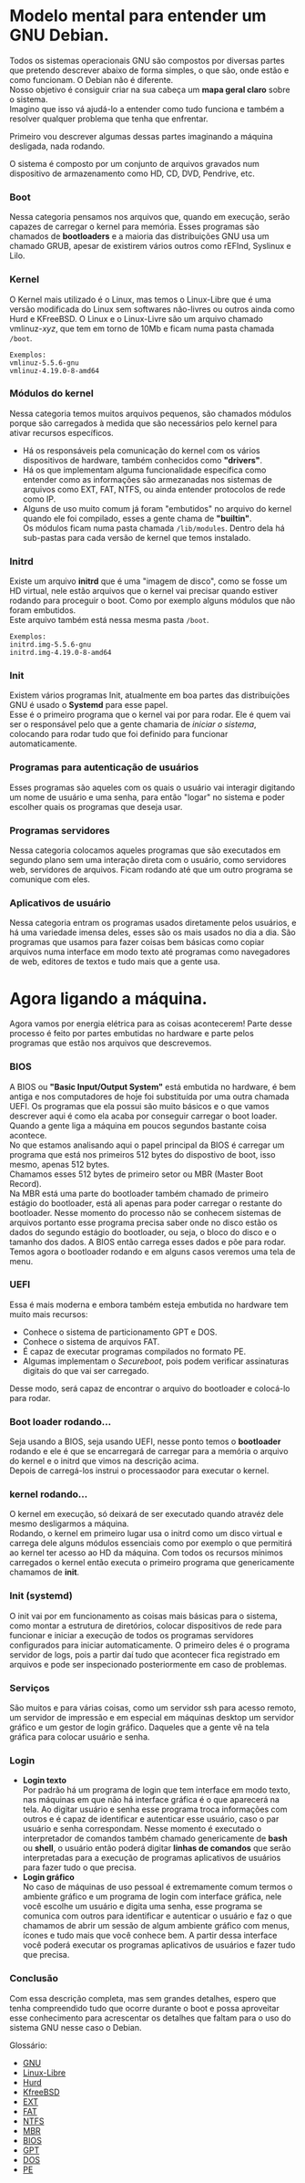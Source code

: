 # Modelo mental para entender um GNU Debian.

Todos os sistemas operacionais GNU são compostos por diversas partes que pretendo descrever abaixo de forma simples, o que são, onde estão e como funcionam. O Debian não é diferente.   
Nosso objetivo é consiguir criar na sua cabeça um **mapa geral claro** sobre o sistema.   
Imagino que isso vá ajudá-lo a entender como tudo funciona e também a resolver qualquer problema que tenha que enfrentar.  
    
Primeiro vou descrever algumas dessas partes imaginando a máquina desligada, nada rodando.
   
O sistema é composto por um conjunto de arquivos gravados num dispositivo de armazenamento como HD, CD, DVD, Pendrive, etc.

### **Boot**   
Nessa categoria pensamos nos arquivos que, quando em execução, serão capazes de carregar o kernel para memória.
Esses programas são chamados de **bootloaders** e a maioria das distribuições GNU usa um chamado GRUB, apesar de existirem vários outros como rEFInd, Syslinux e Lilo.

### **Kernel**   
O Kernel mais utilizado é o Linux, mas temos o Linux-Libre que é uma versão modificada do Linux sem softwares não-livres ou outros ainda como Hurd e KFreeBSD.
O Linux e o Linux-Livre são um arquivo chamado vmlinuz-*xyz*, que tem em torno de 10Mb e ficam numa pasta chamada `/boot`.    
```
Exemplos:
vmlinuz-5.5.6-gnu
vmlinuz-4.19.0-8-amd64
```

### **Módulos do kernel**   
Nessa categoria temos muitos arquivos pequenos, são chamados módulos porque são carregados à medida que são necessários pelo kernel para ativar recursos específicos.
 - Há os responsáveis pela comunicação do kernel com os vários dispositivos de hardware, também conhecidos como **"drivers"**.
 - Há os que implementam alguma funcionalidade específica como entender como as informações são armezanadas nos sistemas de arquivos como EXT, FAT, NTFS, ou ainda entender protocolos de rede como IP.
 - Alguns de uso muito comum já foram "embutidos" no arquivo do kernel quando ele foi compilado, esses a gente chama de **"builtin"**.        
Os módulos ficam numa pasta chamada `/lib/modules`. Dentro dela há sub-pastas para cada versão de kernel que temos instalado.

### **Initrd**   
Existe um arquivo **initrd** que é uma "imagem de disco", como se fosse um HD virtual, nele estão arquivos que o kernel vai precisar quando estiver rodando para proceguir o boot.
Como por exemplo alguns módulos que não foram embutidos.  
Este arquivo também está nessa mesma pasta `/boot`.   
```
Exemplos:
initrd.img-5.5.6-gnu
initrd.img-4.19.0-8-amd64
```

### **Init**   
Existem vários programas Init, atualmente em boa partes das distribuições GNU é usado o **Systemd** para esse papel.  
Esse é o primeiro programa que o kernel vai por para rodar. Ele é quem vai ser o responsável pelo que a gente chamaria de *iniciar o sistema*, colocando para rodar tudo que foi definido para funcionar automaticamente.   

### **Programas para autenticação de usuários**   
Esses programas são aqueles com os quais o usuário vai interagir digitando um nome de usuário e uma senha, para então "logar" no sistema e poder escolher quais os programas que deseja usar.
 
### **Programas servidores**   
Nessa categoria colocamos aqueles programas que são executados em segundo plano sem uma interação direta com o usuário, como servidores web, servidores de arquivos.
Ficam rodando até que um outro programa se comunique com eles. 

### **Aplicativos de usuário**   
Nessa categoria entram os programas usados diretamente pelos usuários, e há uma variedade imensa deles, esses são os mais usados no dia a dia.
São programas que usamos para fazer coisas bem básicas como copiar arquivos numa interface em modo texto até programas como navegadores de web, editores de textos e tudo mais que a gente usa. 

# Agora ligando a máquina.
Agora vamos por energia elétrica para as coisas acontecerem!
Parte desse processo é feito por partes embutidas no hardware e parte pelos programas que estão nos arquivos que descrevemos.

### **BIOS**   
A BIOS ou **"Basic Input/Output System"** está embutida no hardware, é bem antiga e nos computadores de hoje foi substituída por uma outra chamada UEFI.
Os programas que ela possui são muito básicos e o que vamos descrever aqui é como ela acaba por conseguir carregar o boot loader.
Quando a gente liga a máquina em poucos segundos bastante coisa acontece.   
No que estamos analisando aqui o papel principal da BIOS é carregar um programa que está nos primeiros 512 bytes do dispostivo de boot, isso mesmo, apenas 512 bytes.  
Chamamos esses 512 bytes de primeiro setor ou MBR (Master Boot Record).   
Na MBR está uma parte do bootloader também chamado de primeiro estágio do bootloader, está ali apenas para poder carregar o restante do bootloader.
Nesse momento do processo não se conhecem sistemas de arquivos portanto esse programa precisa saber onde no disco estão os dados do segundo estágio do bootloader, ou seja, o bloco do disco e o tamanho dos dados. A BIOS então carrega esses dados e põe para rodar. Temos agora o bootloader rodando e em alguns casos veremos uma tela de menu.

### **UEFI**   
Essa é mais moderna e embora também esteja embutida no hardware tem muito mais recursos:   
 - Conhece o sistema de particionamento GPT e DOS.
 - Conhece o sistema de arquivos FAT.
 - É capaz de executar programas compilados no formato PE.   
 - Algumas implementam o *Secureboot*, pois podem verificar assinaturas digitais do que vai ser carregado.   

Desse modo, será capaz de encontrar o arquivo do bootloader e colocá-lo para rodar.

### **Boot loader rodando...**  
Seja usando a BIOS, seja usando UEFI, nesse ponto temos o **bootloader** rodando e ele é que se encarregará de carregar para a memória o arquivo do kernel e o initrd que vimos na descrição acima.  
Depois de carregá-los instrui o processaodor para executar o kernel.

### **kernel rodando...**  
O kernel em execução, só deixará de ser executado quando atravéz dele mesmo desligarmos a máquina.  
Rodando, o kernel em primeiro lugar usa o initrd como um disco virtual e carrega dele alguns módulos essenciais como por exemplo o que permitirá ao kernel ter acesso ao HD da máquina.
Com todos os recursos mínimos carregados o kernel então executa o primeiro programa que genericamente chamamos de **init**.

### **Init (systemd)**   
O init vai por em funcionamento as coisas mais básicas para o sistema, como montar a estrutura de diretórios, colocar dispositivos de rede para funcionar e iniciar a execução de todos os programas servidores configurados para iniciar automaticamente.
O primeiro deles é o programa servidor de logs, pois a partir daí tudo que acontecer fica registrado em arquivos e pode ser inspecionado posteriormente em caso de problemas.

### **Serviços**   
São muitos e para várias coisas, como um servidor ssh para acesso remoto, um servidor de impressão e em especial em máquinas desktop um servidor gráfico e um gestor de login gráfico. Daqueles que a gente vê na tela gráfica para colocar usuário e senha.

### **Login**  
  -  **Login texto**  
Por padrão há um programa de login que tem interface em modo texto, nas máquinas em que não há interface gráfica é o que aparecerá na tela.
Ao digitar usuário e senha esse programa troca informações com outros e é capaz de identificar e autenticar esse usuário, caso o par usuário e senha correspondam.
Nesse momento é executado o interpretador de comandos também chamado genericamente de **bash** ou **shell**, o usuário então poderá digitar **linhas de comandos** que serão interpretadas para a execução de programas aplicativos de usuários para fazer tudo o que precisa.
  - **Login gráfico**  
No caso de máquinas de uso pessoal é extremamente comum termos o ambiente gráfico e um programa de login com interface gráfica, nele você escolhe um usuário e digita uma senha, esse programa se comunica com outros para identificar e autenticar o usuário e faz o que chamamos de abrir um sessão de algum ambiente gráfico com menus, ícones e tudo mais que você conhece bem.
A partir dessa interface você poderá executar os programas aplicativos de usuários e fazer tudo que precisa.

### **Conclusão**  
Com essa descrição completa, mas sem grandes detalhes, espero que tenha compreendido tudo que ocorre durante o boot e possa aproveitar esse conhecimento para acrescentar os detalhes que faltam para o uso do sistema GNU nesse caso o Debian.

Glossário:

- [GNU](https://pt.wikipedia.org/wiki/GNU)
- [Linux-Libre](https://pt.wikipedia.org/wiki/GNU_Linux-libre)
- [Hurd](https://pt.wikipedia.org/wiki/GNU_Hurd)
- [KfreeBSD](https://wiki.debian.org/Debian_GNU/kFreeBSD)
- [EXT](https://pt.wikipedia.org/wiki/Extended_file_system)
- [FAT](https://pt.wikipedia.org/wiki/FAT32)
- [NTFS](https://pt.wikipedia.org/wiki/NTFS)
- [MBR](https://pt.wikipedia.org/wiki/Master_Boot_Record)
- [BIOS](https://pt.wikipedia.org/wiki/BIOS)
- [GPT](https://pt.wikipedia.org/wiki/Tabela_de_Parti%C3%A7%C3%A3o_GUID)
- [DOS](https://pt.wikipedia.org/wiki/Particionamento_de_disco)
- [PE](https://pt.wikipedia.org/wiki/Portable_Executable)
